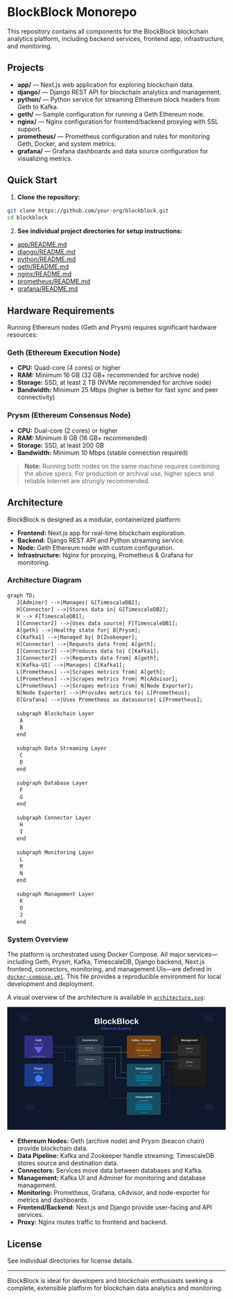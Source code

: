 # BlockBlock Monorepo

This repository contains all components for the BlockBlock blockchain analytics platform, including backend services, frontend app, infrastructure, and monitoring.

## Projects

- **app/** — Next.js web application for exploring blockchain data.
- **django/** — Django REST API for blockchain analytics and management.
- **python/** — Python service for streaming Ethereum block headers from Geth to Kafka.
- **geth/** — Sample configuration for running a Geth Ethereum node.
- **nginx/** — Nginx configuration for frontend/backend proxying with SSL support.
- **prometheus/** — Prometheus configuration and rules for monitoring Geth, Docker, and system metrics.
- **grafana/** — Grafana dashboards and data source configuration for visualizing metrics.

## Quick Start

1. **Clone the repository:**
  ```bash
  git clone https://github.com/your-org/blockblock.git
  cd blockblock
  ```

2. **See individual project directories for setup instructions:**
  - [app/README.md](./app/README.md)
  - [django/README.md](./django/README.md)
  - [python/README.md](./python/README.md)
  - [geth/README.md](./geth/README.md)
  - [nginx/README.md](./nginx/README.md)
  - [prometheus/README.md](./prometheus/README.md)
  - [grafana/README.md](./grafana/README.md)

## Hardware Requirements

Running Ethereum nodes (Geth and Prysm) requires significant hardware resources:

### Geth (Ethereum Execution Node)
- **CPU:** Quad-core (4 cores) or higher
- **RAM:** Minimum 16 GB (32 GB+ recommended for archive node)
- **Storage:** SSD, at least 2 TB (NVMe recommended for archive node)
- **Bandwidth:** Minimum 25 Mbps (higher is better for fast sync and peer connectivity)

### Prysm (Ethereum Consensus Node)
- **CPU:** Dual-core (2 cores) or higher
- **RAM:** Minimum 8 GB (16 GB+ recommended)
- **Storage:** SSD, at least 200 GB
- **Bandwidth:** Minimum 10 Mbps (stable connection required)

> **Note:** Running both nodes on the same machine requires combining the above specs. For production or archival use, higher specs and reliable internet are strongly recommended.

## Architecture

BlockBlock is designed as a modular, containerized platform:

- **Frontend:** Next.js app for real-time blockchain exploration.
- **Backend:** Django REST API and Python streaming service.
- **Node:** Geth Ethereum node with custom configuration.
- **Infrastructure:** Nginx for proxying, Prometheus & Grafana for monitoring.

### Architecture Diagram

```mermaid
graph TD;
   J[Adminer] -->|Manages| G[TimescaleDB2];
   H[Connector] -->|Stores data in| G[TimescaleDB2];
   H --> F[TimescaleDB1];
   I[Connector2] -->|Uses data source| F[TimescaleDB1];
   A[geth] -->|Healthy state for| B[Prysm];
   C[Kafka1] -->|Managed by| D[Zookeeper];
   H[Connector] -->|Requests data from| A[geth];
   I[Connector2] -->|Produces data to| C[Kafka1];
   I[Connector2] -->|Requests data from| A[geth];
   K[Kafka-UI] -->|Manages| C[Kafka1];
   L[Prometheus] -->|Scrapes metrics from| A[geth];
   L[Prometheus] -->|Scrapes metrics from| M[cAdvisor];
   L[Prometheus] -->|Scrapes metrics from| N[Node Exporter];
   N[Node Exporter] -->|Provides metrics to| L[Prometheus];
   O[Grafana] -->|Uses Prometheus as datasource| L[Prometheus];

   subgraph Blockchain Layer
    A
    B
   end

   subgraph Data Streaming Layer
    C
    D
   end

   subgraph Database Layer
    F
    G
   end

   subgraph Connector Layer
    H
    I
   end

   subgraph Monitoring Layer
    L
    M
    N
   end

   subgraph Management Layer
    K
    O
    J
   end
```

### System Overview

The platform is orchestrated using Docker Compose. All major services—including Geth, Prysm, Kafka, TimescaleDB, Django backend, Next.js frontend, connectors, monitoring, and management UIs—are defined in [`docker-compose.yml`](./docker-compose.yml). This file provides a reproducible environment for local development and deployment.

A visual overview of the architecture is available in [`architecture.svg`](./architecture.svg):

![BlockBlock Architecture](./architecture.svg)

- **Ethereum Nodes:** Geth (archive node) and Prysm (beacon chain) provide blockchain data.
- **Data Pipeline:** Kafka and Zookeeper handle streaming; TimescaleDB stores source and destination data.
- **Connectors:** Services move data between databases and Kafka.
- **Management:** Kafka UI and Adminer for monitoring and database management.
- **Monitoring:** Prometheus, Grafana, cAdvisor, and node-exporter for metrics and dashboards.
- **Frontend/Backend:** Next.js and Django provide user-facing and API services.
- **Proxy:** Nginx routes traffic to frontend and backend.

## License

See individual directories for license details.

---

BlockBlock is ideal for developers and blockchain enthusiasts seeking a complete, extensible platform for blockchain data analytics and monitoring.